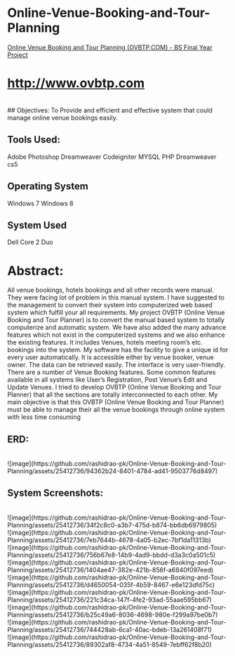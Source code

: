 # Online-Venue-Booking-and-Tour-Planning

<a href = 'http://www.ovbtp.com/'> Online Venue Booking and Tour Planning (OVBTP.COM) - BS Final Year Project </a>
# <a href = 'http://www.ovbtp.com/'> http://www.ovbtp.com </a>
<br>
## Objectives:	
  To Provide and efficient and effective system that could manage online venue bookings easily.

## Tools Used:
  Adobe Photoshop
  Dreamweaver
  Codeigniter
  MYSQL
  PHP 
  Dreamweaver cs5

## Operating System	
  Windows 7 
  Windows 8
## System Used
  Dell Core 2 Duo


# Abstract:

All venue bookings, hotels bookings and all other records were manual. They were facing lot of problem in this manual system. I have suggested to the management to convert their system into computerized web based system which fulfill your all requirements.
My project OVBTP (Online Venue Booking and Tour Planner) is to convert the manual based system to totally computerize and automatic system. We have also added the many advance features which not exist in the computerized systems and we also enhance the existing features. It includes Venues, hotels meeting room’s etc. bookings into the system. My software has the facility to give a unique id for every user automatically. It is accessible either by venue booker, venue owner. The data can be retrieved easily.  The interface is very user-friendly. There are a number of Venue Booking features. Some common features available in all systems like User’s Registration, Post Venue’s Edit and Update Venues. I tried to develop OVBTP (Online Venue Booking and Tour Planner) that all the sections are totally interconnected to each other. My main objective is that this OVBTP (Online Venue Booking and Tour Planner) must be able to manage their all the venue bookings through online system with less time consuming


## ERD:
<br>
![image](https://github.com/rashidrao-pk/Online-Venue-Booking-and-Tour-Planning/assets/25412736/94362b24-8401-4784-ad41-9503776d8497)

<br>

## System Screenshots:

<br>
![image](https://github.com/rashidrao-pk/Online-Venue-Booking-and-Tour-Planning/assets/25412736/34f2c8c0-a3b7-475d-b874-bb6db6979805)
<br>
![image](https://github.com/rashidrao-pk/Online-Venue-Booking-and-Tour-Planning/assets/25412736/7eb7644b-4678-4a05-b2ec-7bf1da11313b)
<br>
![image](https://github.com/rashidrao-pk/Online-Venue-Booking-and-Tour-Planning/assets/25412736/756b67e8-14b9-4ad9-bbdd-d3a3c0a501c5)
<br>
![image](https://github.com/rashidrao-pk/Online-Venue-Booking-and-Tour-Planning/assets/25412736/1404ae47-382e-421b-856f-a6840f097eed)
<br>
![image](https://github.com/rashidrao-pk/Online-Venue-Booking-and-Tour-Planning/assets/25412736/d4650054-035f-4b59-8467-e6e123dfd75c)
<br>
![image](https://github.com/rashidrao-pk/Online-Venue-Booking-and-Tour-Planning/assets/25412736/221c34ca-147f-4fe2-93ad-55aae595bb67)
<br>
![image](https://github.com/rashidrao-pk/Online-Venue-Booking-and-Tour-Planning/assets/25412736/b25c49a6-8036-4698-980e-f299a97be0b7)
<br>
![image](https://github.com/rashidrao-pk/Online-Venue-Booking-and-Tour-Planning/assets/25412736/744428ab-6ca1-40ac-bdeb-13a261408f71)
<br>
![image](https://github.com/rashidrao-pk/Online-Venue-Booking-and-Tour-Planning/assets/25412736/89302af8-4734-4a51-8549-7ebff62f8b20)

